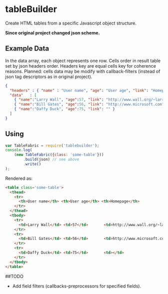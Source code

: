 tableBuilder
============

Create HTML tables from a specific Javascript object structure.

**Since original project changed json scheme.**

## Example Data

In the data array, each object represents one row.
Cells order in result table set by json headers order. Headers key are equal cells key for coherence reasons.
Planned: cells data may be modify with callback-filters (instead of json tag descriptors as in original project).


```json
{
  "headers" : { "name" : "User name", "age": "User age", "link": "Homepage" },
  "data"   : [
    { "name":"Larry Wall", "age":57, "link": "http://www.wall.org/~larry/" },
    { "name":"Bill Gates", "age":56, "link": "http://www.microsoft.com" },
    { "name":"Daffy Duck", "age":75, "link": "" }
  ]
}
```
## Using

```javascript
var TableFabric = require('tablebuilder');
console.log(
    (new TableFabric({class: 'some-table'}))
        .build(json) // see above
        .write()
);
```

Rendered as:
```html
<table class='some-table'>
  <thead>
    <tr>
      <th>User name</th> <th>User age</th> <th>Homepage</th>
    </tr>
  </thead>
  <tbody>
    <tr>
      <td>Larry Wall</td> <td>57</td>       <td>http://www.wall.org/~larry/</td>
    </tr>
    <tr>
      <td>Bill Gates</td> <td>56</td>       <td>http://www.microsoft.com</td>
    </tr>
    <tr>
      <td>Daffy Duck</td> <td>75</td>       <td></td>
    </tr>
  </tbody>
</table>
```

##TODO
* Add field filters (callbacks-preprocessors for specified fields).
